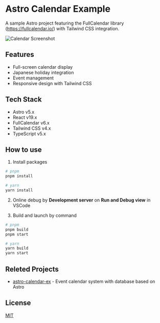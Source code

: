 # Astro Calendar Example

A sample Astro project featuring the FullCalendar library (https://fullcalendar.io/) with Tailwind CSS integration.

![Calendar Screenshot](https://github.com/user-attachments/assets/ad352e7d-3d34-4034-8a5f-21ca3eb21c8d)

## Features

- Full-screen calendar display
- Japanese holiday integration
- Event management
- Responsive design with Tailwind CSS

## Tech Stack

- Astro v5.x
- React v19.x
- FullCalendar v6.x
- Tailwind CSS v4.x
- TypeScript v5.x

## How to use

1. Install packages

```bash
# pnpm
pnpm install

# yarn
yarn install
```

2. Online debug by **Development server** on **Run and Debug view** in VSCode

3. Build and launch by command

```bash
# pnpm
pnpm build
pnpm start

# yarn
yarn build
yarn start
```

## Releted Projects

- [astro-calendar-ex](https://github.com/czbone/astro-calendar-ex) - Event calendar system with database based on Astro

## License

[MIT](./LICENSE)